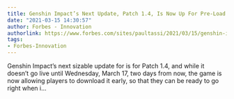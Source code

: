 ```yaml
---
title: Genshin Impact’s Next Update, Patch 1.4, Is Now Up For Pre-Load
date: "2021-03-15 14:30:57"
author: Forbes - Innovation
authorlink: https://www.forbes.com/sites/paultassi/2021/03/15/genshin-impacts-next-update-patch-14-is-now-up-for-pre-load/
tags:
- Forbes-Innovation
---
```

Genshin Impact’s next sizable update for is for Patch 1.4, and while it doesn’t go live until Wednesday, March 17, two days from now, the game is now allowing players to download it early, so that they can be ready to go right when i...